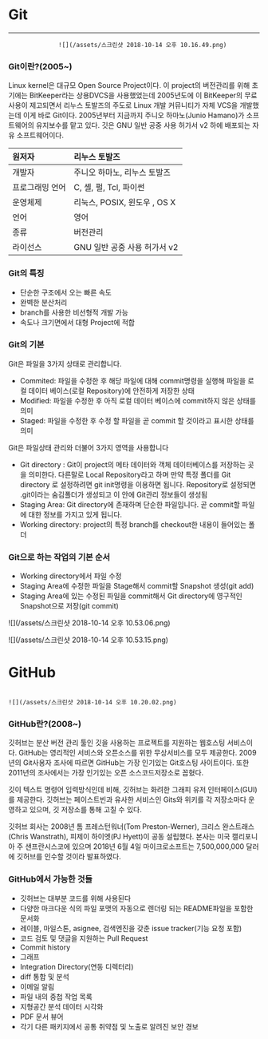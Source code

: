 # Git

---

```
              ![](/assets/스크린샷 2018-10-14 오후 10.16.49.png)
```

### Git이란?\(2005~\)

Linux kernel은 대규모 Open Source Project이다. 이 project의 버전관리를 위해 초기에는 BitKeeper라는 상용DVCS을 사용했었는데 2005년도에 이 BitKeeper의 무료사용이 제고되면서 리누스 토발즈의 주도로 Linux 개발 커뮤니티가 자체 VCS을 개발했는데 이게 바로 Git이다. 2005년부터 지금까지 주니오 하마노\(Junio Hamano\)가 소프트웨어의 유지보수를 맡고 있다. 깃은 GNU 일반 공중 사용 허가서 v2 하에 배포되는 자유 소프트웨어이다.

| 원저자 | 리누스 토발즈 |
| :--- | :--- |
| 개발자 | 주니오 하마노, 리누스 토발즈 |
| 프로그래밍 언어 | C, 셸, 펄, Tcl, 파이썬 |
| 운영체제 | 리눅스,  POSIX,  윈도우 , OS X |
| 언어 | 영어 |
| 종류 | 버전관리 |
| 라이선스 | GNU 일반 공중 사용 허가서 v2 |

#### 

### Git의 특징

* 단순한 구조에서 오는 빠른 속도
* 완벽한 분산처리
* branch를 사용한 비선형적 개발 가능
* 속도나 크기면에서 대형 Project에 적합

### Git의 기본

Git은 파일을 3가지 상태로 관리합니다.

* Commited: 파일을 수정한 후 해당 파일에 대해 commit명령을 실행해 파일을 로컬 데이터 베이스\(로컬 Repository\)에 안전하게 저장한 상태
* Modified: 파일을 수정한 후 아직 로컬 데이터 베이스에 commit하지 않은 상태를 의미
* Staged: 파일을 수정한 후 수정 할 파일을 곧 commit 할 것이라고 표시한 상태를 의미

Git은 파일상태 관리와 더불어 3가지 영역을 사용합니다

* Git directory : Git이 project의 메타 데이터와 객체 데이터베이스를 저장하는 곳을 의미한다. 다른말로 Local Repository라고 하며 만약 특정 폴더를 Git directory 로 설정하려면 git init명령을 이용하면 됩니다. Repository로 설정되면 .git이라는 숨김폴더가 생성되고 이 안에 Git관리 정보들이 생성됨
* Staging Area: Git directory에 존재하며 단순한 파일입니다. 곧 commit할 파일에 대한 정보를 가지고 있게 됩니다.
* Working directory: project의 특정 branch를 checkout한 내용이 들어있는 폴더

### Git으로 하는 작업의 기본 순서

* Working directory에서 파일 수정
* Staging Area에 수정한 파일을  Stage해서 commit할 Snapshot 생성\(git add\)
* Staging Area에 있는 수정된 파일을 commit해서 Git directory에 영구적인 Snapshot으로 저장\(git commit\)

![](/assets/스크린샷 2018-10-14 오후 10.53.06.png)

![](/assets/스크린샷 2018-10-14 오후 10.53.15.png)

# GitHub

```
                                                                                                              ![](/assets/스크린샷 2018-10-14 오후 10.20.02.png)
```

### GitHub란?\(2008~\)

깃허브는 분산 버전 관리 툴인 깃을 사용하는 프로젝트를 지원하는 웹호스팅 서비스이다. GitHub는 영리적인 서비스와 오픈소스를 위한 무상서비스를 모두 제공한다. 2009년의 Git사용자 조사에 따르면 GitHub는 가장 인기있는 Git호스팅 사이트이다. 또한 2011년의 조사에서는 가장 인기있는 오픈 소스코드저장소로 꼽혔다.

깃이 텍스트 명령어 입력방식인데 비해, 깃허브는 화려한 그래피 유저 인터페이스\(GUI\)를 제공한다. 깃허브는 페이스트빈과 유사한 서비스인 Gits와 위키를 각 저장소마다 운영하고 있으며, 깃 저장소를 통해 고칠 수 있다.

깃허브 회사는 2008년 톰 프레스턴워너\(Tom Preston-Werner\), 크리스 완스트래스\(Chris Wanstrath\), 피제이 하이엣\(PJ Hyett\)이 공동 설립했다. 본사는 미국 캘리포니아 주 샌프란시스코에 있으며 2018년 6월 4일 마이크로소프트는 7,500,000,000 달러에 깃허브를 인수할 것이라 발표하였다.

### GitHub에서 가능한 것들

* 깃허브는 대부분 코드를 위해 사용된다
* 다양한 마크다운 식의 파일 포맷의 자동으로 렌더링 되는 README파일을 포함한 문서화
* 레이블, 마일스톤, asignee, 검색엔진을 갖춘 issue tracker\(기능 요청 포함\)
* 코드 검토 및 댓글을 지원하는 Pull Request
* Commit history
* 그래프
* Integration Directory\(연동 디렉터리\)
* diff 통합 및 분석
* 이메일 알림
* 파일 내의 중첩 작업 목록
* 지형공간 분석 데이터 시각화
* PDF 문서 뷰어
* 각기 다른 패키지에서 공통 취약점 및 노출로 알려진 보안 경보



